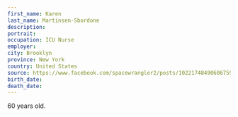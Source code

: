 ```yaml
---
first_name: Karen
last_name: Martinsen-Sbordone
description: 
portrait: 
occupation: ICU Nurse
employer: 
city: Brooklyn
province: New York
country: United States
source: https://www.facebook.com/spacewrangler2/posts/10221748490606759
birth_date: 
death_date: 
---
```


60 years old.